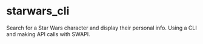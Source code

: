 # starwars_cli
Search for a Star Wars character and display their personal info. Using a CLI and making API calls with SWAPI.
